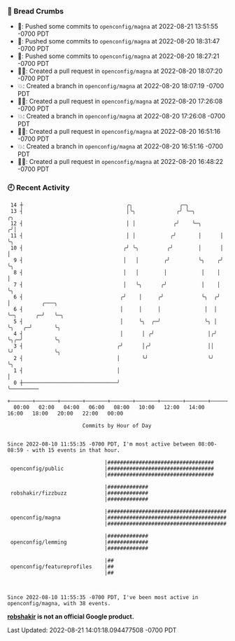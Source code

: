 ### 🍞 Bread Crumbs

 * 🚢: Pushed some commits to `openconfig/magna` at 2022-08-21 13:51:55 -0700 PDT
 * 🚢: Pushed some commits to `openconfig/magna` at 2022-08-20 18:31:47 -0700 PDT
 * 🚢: Pushed some commits to `openconfig/magna` at 2022-08-20 18:27:21 -0700 PDT
 * ✍🏼: Created a pull request in `openconfig/magna` at 2022-08-20 18:07:20 -0700 PDT
 * 💥: Created a branch in `openconfig/magna` at 2022-08-20 18:07:19 -0700 PDT
 * ✍🏼: Created a pull request in `openconfig/magna` at 2022-08-20 17:26:08 -0700 PDT
 * 💥: Created a branch in `openconfig/magna` at 2022-08-20 17:26:08 -0700 PDT
 * ✍🏼: Created a pull request in `openconfig/magna` at 2022-08-20 16:51:16 -0700 PDT
 * 💥: Created a branch in `openconfig/magna` at 2022-08-20 16:51:16 -0700 PDT
 * ✍🏼: Created a pull request in `openconfig/magna` at 2022-08-20 16:48:22 -0700 PDT

### 🕘 Recent Activity
```
 14 ┼                                 ╭╮               ╭─╮
 13 ┤                                 │╰╮             ╭╯ ╰─╮         ╭╮
 12 ┤                                 │ │            ╭╯    ╰─╮      ╭╯│
 11 ┤                                 │ │           ╭╯       │      │ ╰╮
 10 ┤                                ╭╯ ╰╮         ╭╯        │      │  │
  9 ┤                                │   │        ╭╯         ╰╮    ╭╯  ╰╮
  8 ┤                                │   │        │           │    │    │
  7 ┤                                │   ╰╮      ╭╯           │    │    ╰╮
  6 ┤                               ╭╯    │     ╭╯            ╰╮  ╭╯     │          ╭───╮
  6 ┤                               │     │     │              │  │      ╰─╮      ╭─╯   ╰─╮
  5 ┤                               │     ╰╮  ╭─╯              ╰╮ │        ╰╮   ╭─╯       ╰╮
  4 ┤                               │      │ ╭╯                 │╭╯         ╰╮╭─╯          ╰╮
  3 ┤                              ╭╯      │╭╯                  ││           ╰╯             ╰╮
  2 ┤                              │       ╰╯                   ╰╯                           ╰╮
  1 ┤                              │                                                          │
  0 ┼──────────────────────────────╯                                                          ╰─────────
    +───────+───────+───────+───────+───────+───────+───────+───────+───────+───────+───────+───────+────
  00:00   02:00   04:00   06:00   08:00   10:00   12:00   14:00   16:00   18:00   20:00   22:00   00:00   

						Commits by Hour of Day


Since 2022-08-10 11:55:35 -0700 PDT, I'm most active between 08:00-08:59 - with 15 events in that hour.

```



```
                               |##################################
 openconfig/public             |##################################
                               |##################################

                               |#############
 robshakir/fizzbuzz            |#############
                               |#############

                               |######################################
 openconfig/magna              |######################################
                               |######################################

                               |#############
 openconfig/lemming            |#############
                               |#############

                               |##
 openconfig/featureprofiles    |##
                               |##



Since 2022-08-10 11:55:35 -0700 PDT, I've been most active in openconfig/magna, with 38 events.

```
**[robshakir](mailto:robjs@google.com) is not an official Google product.**  


Last Updated: 2022-08-21 14:01:18.094477508 -0700 PDT
